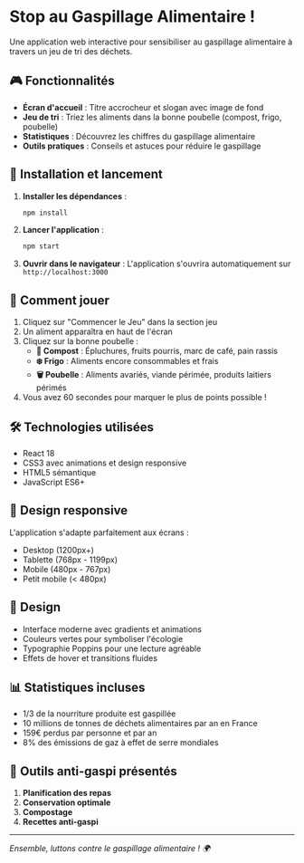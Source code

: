 # Stop au Gaspillage Alimentaire !

Une application web interactive pour sensibiliser au gaspillage alimentaire à travers un jeu de tri des déchets.

## 🎮 Fonctionnalités

- **Écran d'accueil** : Titre accrocheur et slogan avec image de fond
- **Jeu de tri** : Triez les aliments dans la bonne poubelle (compost, frigo, poubelle)
- **Statistiques** : Découvrez les chiffres du gaspillage alimentaire
- **Outils pratiques** : Conseils et astuces pour réduire le gaspillage

## 🚀 Installation et lancement

1. **Installer les dépendances** :
   ```bash
   npm install
   ```

2. **Lancer l'application** :
   ```bash
   npm start
   ```

3. **Ouvrir dans le navigateur** :
   L'application s'ouvrira automatiquement sur `http://localhost:3000`

## 🎯 Comment jouer

1. Cliquez sur "Commencer le Jeu" dans la section jeu
2. Un aliment apparaîtra en haut de l'écran
3. Cliquez sur la bonne poubelle :
   - **🌱 Compost** : Épluchures, fruits pourris, marc de café, pain rassis
   - **❄️ Frigo** : Aliments encore consommables et frais
   - **🗑️ Poubelle** : Aliments avariés, viande périmée, produits laitiers périmés
4. Vous avez 60 secondes pour marquer le plus de points possible !

## 🛠️ Technologies utilisées

- React 18
- CSS3 avec animations et design responsive
- HTML5 sémantique
- JavaScript ES6+

## 📱 Design responsive

L'application s'adapte parfaitement aux écrans :
- Desktop (1200px+)
- Tablette (768px - 1199px)
- Mobile (480px - 767px)
- Petit mobile (< 480px)

## 🎨 Design

- Interface moderne avec gradients et animations
- Couleurs vertes pour symboliser l'écologie
- Typographie Poppins pour une lecture agréable
- Effets de hover et transitions fluides

## 📊 Statistiques incluses

- 1/3 de la nourriture produite est gaspillée
- 10 millions de tonnes de déchets alimentaires par an en France
- 159€ perdus par personne et par an
- 8% des émissions de gaz à effet de serre mondiales

## 🌱 Outils anti-gaspi présentés

1. **Planification des repas**
2. **Conservation optimale**
3. **Compostage**
4. **Recettes anti-gaspi**

---

*Ensemble, luttons contre le gaspillage alimentaire ! 🌍* 